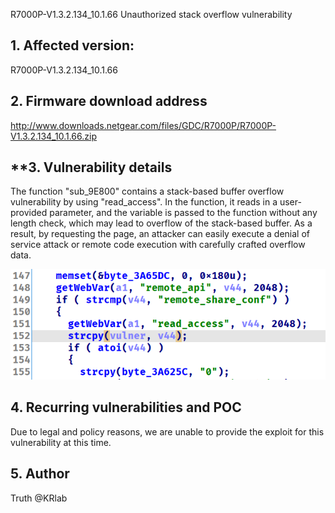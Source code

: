 R7000P-V1.3.2.134_10.1.66 Unauthorized stack overflow vulnerability

## **1. Affected version:**

R7000P-V1.3.2.134_10.1.66

## **2. Firmware download address**

http://www.downloads.netgear.com/files/GDC/R7000P/R7000P-V1.3.2.134_10.1.66.zip

## **3. Vulnerability details

The function "sub_9E800" contains a stack-based buffer overflow vulnerability by using "read_access". In the function, it reads in a user-provided parameter, and the variable is passed to the function without any length check, which may lead to overflow of the stack-based buffer. As a result, by requesting the page, an attacker can easily execute a denial of service attack or remote code execution with carefully crafted overflow data.

![image-20230309101305248](https://raw.githubusercontent.com/HolyTruth/MyPicBed/main/blogImg/202303091013291.png)

## **4. Recurring vulnerabilities and POC**

Due to legal and policy reasons, we are unable to provide the exploit for this vulnerability at this time.

## 5. Author

Truth @KRlab
